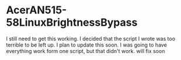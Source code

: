 # AcerAN515-58LinuxBrightnessBypass
I still need to get this working. I decided that the script I wrote was too terrible to be left up. I plan to update this soon. I was going to have everything work form one script, but that didn't work. will fix soon
